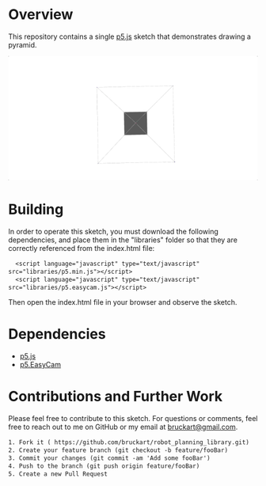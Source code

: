 # Overview

This repository contains a single [p5.js](https://p5js.org/) sketch that demonstrates drawing a pyramid. 

![AlbinoPyramid](/assets/screencapture.gif)

# Building
In order to operate this sketch, you must download the following dependencies, and place them in the "libraries" folder so that they are correctly referenced from the index.html file:
```
  <script language="javascript" type="text/javascript" src="libraries/p5.min.js"></script>
  <script language="javascript" type="text/javascript" src="libraries/p5.easycam.js"></script>
```

Then open the index.html file in your browser and observe the sketch.

# Dependencies
* [p5.js](https://github.com/processing/p5.js/)
* [p5.EasyCam](https://diwi.github.io/p5.EasyCam/)


# Contributions and Further Work
Please feel free to contribute to this sketch. 
For questions or comments, feel free to reach out to me on GitHub or my email at bruckart@gmail.com.

    1. Fork it ( https://github.com/bruckart/robot_planning_library.git)
    2. Create your feature branch (git checkout -b feature/fooBar)
    3. Commit your changes (git commit -am 'Add some fooBar')
    4. Push to the branch (git push origin feature/fooBar)
    5. Create a new Pull Request
